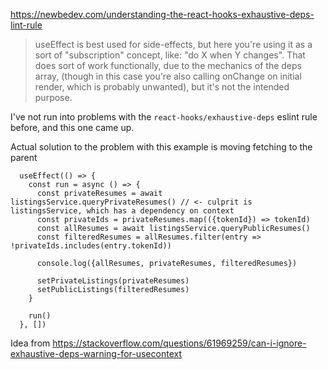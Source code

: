 https://newbedev.com/understanding-the-react-hooks-exhaustive-deps-lint-rule

> useEffect is best used for side-effects, but here you're using it as a sort of "subscription" concept, like: "do X when Y changes". That does sort of work functionally, due to the mechanics of the deps array, (though in this case you're also calling onChange on initial render, which is probably unwanted), but it's not the intended purpose.

I've not run into problems with the `react-hooks/exhaustive-deps` eslint rule before, and this one came up.

Actual solution to the problem with this example is moving fetching to the parent 
 
```
  useEffect(() => { 
    const run = async () => {
      const privateResumes = await listingsService.queryPrivateResumes() // <- culprit is listingsService, which has a dependency on context
      const privateIds = privateResumes.map(({tokenId}) => tokenId)
      const allResumes = await listingsService.queryPublicResumes()
      const filteredResumes = allResumes.filter(entry => !privateIds.includes(entry.tokenId))

      console.log({allResumes, privateResumes, filteredResumes})

      setPrivateListings(privateResumes)
      setPublicListings(filteredResumes)
    }

    run()
  }, [])
```

Idea from https://stackoverflow.com/questions/61969259/can-i-ignore-exhaustive-deps-warning-for-usecontext
